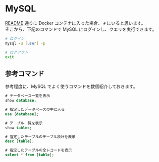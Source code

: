 # MySQL

[README](/README.md) 通りに Docker コンテナに入った場合、 `#` にいると思います。  
そこから、下記のコマンドで MySQL にログインし、クエリを実行できます。

```zsh
# ログイン
mysql -u [user] -p

# ログアウト
exit
```

## 参考コマンド

参考程度に、MySQL でよく使うコマンドを数個紹介しておきます。

```sql
# データベース一覧を表示
show database;

# 指定したデータベースの中に入る
use [database];

# テーブル一覧を表示
show tables;

# 指定したテーブルのテーブル設計を表示
desc [table];

# 指定したテーブルの全レコードを表示
select * from [table];
```
